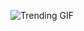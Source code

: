 
<!-- GIF_SECTION -->
![Trending GIF](https://media1.giphy.com/media/v1.Y2lkPThiYjIxNzcyaGRzY3ByanVhMHZweHk1c25zNXowczY3cXlsaXBicGs5ZGppc3JmdSZlcD12MV9naWZzX3NlYXJjaCZjdD1n/aQ6ya20vAFJdUH3M5D/giphy.gif)
<!-- END_GIF_SECTION -->
